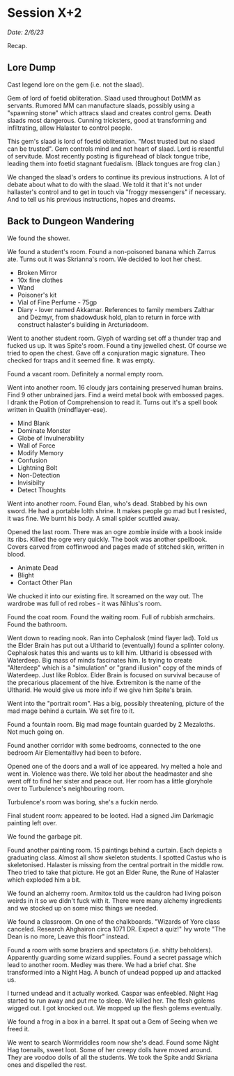 # Session X+2

_Date: 2/6/23_

Recap.

## Lore Dump

Cast legend lore on the gem (i.e. not the slaad).

Gem of lord of foetid obliteration. Slaad used throughout DotMM as servants. Rumored MM can manufacture slaads, possibly using a "spawning stone" which attracs slaad and creates control gems. Death slaads most dangerous. Cunning tricksters, good at transforming and infiltrating, allow Halaster to control people.

This gem's slaad is lord of foetid obliteration. "Most trusted but no slaad can be trusted". Gem controls mind and not heart of slaad. Lord is resentful of servitude. Most recently posting is figurehead of black tongue tribe, leading them into foetid stagnant fuedalism. (Black tongues are frog clan.)

We changed the slaad's orders to continue its previous instructions.
A lot of debate about what to do with the slaad.
We told it that it's not under hallaster's control and to get in touch via "froggy messengers" if necessary. And to tell us his previous instructions, hopes and dreams.

## Back to Dungeon Wandering

We found the shower.

We found a student's room. Found a non-poisoned banana which Zarrus ate. Turns out it was Skrianna's room. We decided to loot her chest. 

* Broken Mirror
* 10x fine clothes
* Wand
* Poisoner's kit
* Vial of Fine Perfume - 75gp
* Diary - lover named Akkamar. References to family members Zalthar and Dezmyr, from shadowdusk hold, plan to return in force with construct halaster's building in Arcturiadoom.

Went to another student room. Glyph of warding set off a thunder trap and fucked us up. It was Spite's room. Found a tiny jewelled chest. Of course we tried to open the chest. Gave off a conjuration magic signature. Theo checked for traps and it seemed fine. It was empty.

Found a vacant room. Definitely a normal empty room.

Went into another room. 16 cloudy jars containing preserved human brains. Find 9 other unbrained jars. Find a weird metal book with embossed pages. I drank the Potion of Comprehension to read it. Turns out it's a spell book written in Qualith (mindflayer-ese).

* Mind Blank
* Dominate Monster
* Globe of Invulnerability
* Wall of Force
* Modify Memory
* Confusion
* Lightning Bolt
* Non-Detection
* Invisibilty
* Detect Thoughts

Went into another room. Found Elan, who's dead. Stabbed by his own sword. He had a portable lolth shrine. It makes people go mad but I resisted, it was fine. We burnt his body. A small spider scuttled away.

Opened the last room. There was an ogre zombie inside with a book inside its ribs. Killed the ogre very quickly. The book was another spellbook. Covers carved from coffinwood and pages made of stitched skin, written in blood.

* Animate Dead
* Blight
* Contact Other Plan

We chucked it into our existing fire. It screamed on the way out. The wardrobe was full of red robes - it was Nihlus's room.

Found the coat room. Found the waiting room. Full of rubbish armchairs. Found the bathroom.

Went down to reading nook. Ran into Cephalosk (mind flayer lad). Told us the Elder Brain has put out a Ultharid to (eventually) found a splinter colony. Cephalosk hates this and wants us to kill him. Ultharid is obsessed with Waterdeep. Big mass of minds fascinates him. Is trying to create "Alterdeep" which is a "simulation" or "grand illusion" copy of the minds of Waterdeep. Just like Roblox. Elder Brain is focused on survival because of the precarious placement of the hive. Extremiton is the name of the Ultharid. He would give us more info if we give him Spite's brain.

Went into the "portrait room". Has a big, possibly threatening, picture of the mad mage behind a curtain. We set fire to it.

Found a fountain room. Big mad mage fountain guarded by 2 Mezaloths. Not much going on.

Found another corridor with some bedrooms, connected to the one bedroom Air Elemental!Ivy had been to before.

Opened one of the doors and a wall of ice appeared. Ivy melted a hole and went in. Violence was there. We told her about the headmaster and she went off to find her sister and peace out. Her room has a little gloryhole over to Turbulence's neighbouring room.

Turbulence's room was boring, she's a fuckin nerdo.

Final student room: appeared to be looted. Had a signed Jim Darkmagic painting left over.

We found the garbage pit.

Found another painting room. 15 paintings behind a curtain. Each depicts a graduating class. Almost all show skeleton students. I spotted Castus who is skeletonised. Halaster is missing from the central portrait in the middle row. Theo tried to take that picture. He got an Elder Rune, the Rune of Halaster which exploded him a bit.

We found an alchemy room. Armitox told us the cauldron had living poison weirds in it so we didn't fuck with it. There were many alchemy ingredients and we stocked up on some misc things we needed.

We found a classroom. On one of the chalkboards. "Wizards of Yore class canceled. Research Ahghairon circa 1071 DR. Expect a quiz!" Ivy wrote "The Dean is no more, Leave this floor" instead.

Found a room with some braziers and spectators (i.e. shitty beholders). Apparently guarding some wizard supplies. Found a secret passage which lead to another room. Medley was there. We had a brief chat. She transformed into a Night Hag. A bunch of undead popped up and attacked us.

I turned undead and it actually worked. Caspar was enfeebled. Night Hag started to run away and put me to sleep. We killed her. The flesh golems wigged out. I got knocked out. We mopped up the flesh golems eventually.

We found a frog in a box in a barrel. It spat out a Gem of Seeing when we freed it.

We went to search Wormriddles room now she's dead. Found some Night Hag toenails, sweet loot. Some of her creepy dolls have moved around. They are voodoo dolls of all the students. We took the Spite andd Skriana ones and dispelled the rest.
